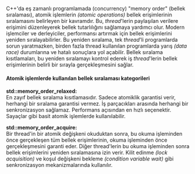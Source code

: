 C++'da eş zamanlı programlamada (concurrency) "memory order" (bellek sıralaması), atomik işlemlerin _(atomic operations)_ bellek erişimlerinin sıralamasını belirleyen bir kavramdır. Bu, _thread_'lerin paylaşılan verilere erişimini düzenleyerek bellek tutarlılığını sağlamaya yardımcı olur.
Modern işlemciler ve derleyiciler, performansı artırmak için bellek erişimlerini yeniden sıralayabilirler. 
Bu yeniden sıralama, tek _thread_'li programlarda sorun yaratmazken, birden fazla thread kullanılan programlarda yarış _(data race)_ durumlarına ve hatalı sonuçlara yol açabilir. 
Bellek sıralama kısıtlamaları, bu yeniden sıralamayı kontrol ederek iş _thread_'lerin bellek erişimlerinin belirli bir sırayla gerçekleşmesini sağlar.

#### Atomik işlemlerde kullanılan bellek sıralaması kategorileri

**std::memory_order_relaxed:**<br>
En zayıf bellek sıralama kısıtlamasıdır. Sadece atomiklik garantisi verir, herhangi bir sıralama garantisi vermez. İş parçacıkları arasında herhangi bir senkronizasyon sağlamaz. Performans açısından en hızlı seçenektir. Sayaçlar gibi basit atomik işlemlerde kullanılabilir.

**std::memory_order_acquire:** <br>
Bir thread'in bir atomik değişkeni okuduktan sonra, bu okuma işleminden önce gerçekleşen tüm bellek erişimlerinin, okuma işleminden önce gerçekleşmesini garanti eder.
Diğer thread'lerin bu okuma işleminden sonra bellek erişimlerini yeniden sıralamasına izin verir. Kilit edinme _(lock acquisition)_ ve koşul değişkeni bekleme _(condition variable wait)_ gibi senkronizasyon mekanizmalarında kullanılır.
